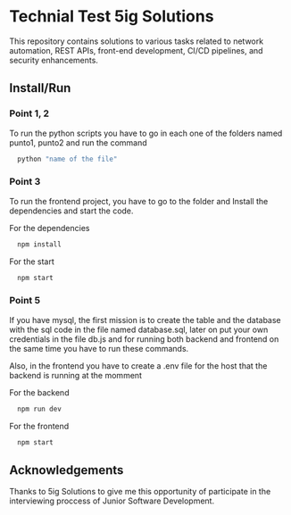 
# Technial Test 5ig Solutions
This repository contains solutions to various tasks related to network automation, REST APIs, front-end development, CI/CD pipelines, and security enhancements.
## Install/Run
### Point 1, 2
To run the python scripts you have to go in each one of the folders named punto1, punto2 and run the command
```bash
  python "name of the file"
```
### Point 3
To run the frontend project, you have to go to the folder and Install the dependencies and start the code.

For the dependencies
```bash
  npm install
```

For the start 
```bash
  npm start
```

### Point 5
If you have mysql, the first mission is to create the table and the database with the sql code in the file named database.sql, later on put your own credentials in the file db.js and for running both backend and frontend on the same time you have to run these commands.

Also, in the frontend you have to create a .env file for the host that the backend is running at the momment

For the backend 
```bash
  npm run dev
```
For the frontend 
```bash
  npm start
```


## Acknowledgements
Thanks to 5ig Solutions to give me this opportunity of participate in the interviewing proccess of Junior Software Development.